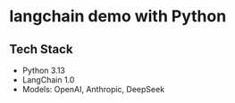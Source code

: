 langchain demo with Python
============================

## Tech Stack

- Python 3.13
- LangChain 1.0
- Models: OpenAI, Anthropic, DeepSeek 
